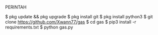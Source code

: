 PERINTAH

$ pkg update && pkg upgrade
$ pkg install git
$ pkg install python3
$ git clone https://github.com/Xwann77/gas
$ cd gas
$ pip3 install -r requirements.txt
$ python gas.py
